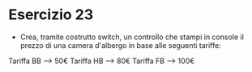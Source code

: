 # Esercizio 23

- Crea, tramite costrutto switch, un controllo che stampi in console il prezzo di una camera d'albergo in base alle seguenti tariffe:

Tariffa BB --> 50€
Tariffa HB --> 80€
Tariffa FB --> 100€